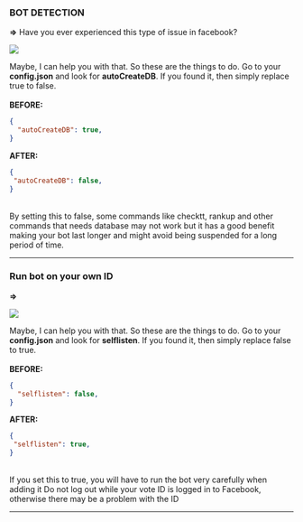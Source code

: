 ### BOT DETECTION
__=>__ Have you ever experienced this type of issue in facebook?
  
<img align="center" src="https://i.ibb.co/4SChsvH/facebook.jpg">

Maybe, I can help you with that. So these are the things to do. Go to your **config.json** and look for **autoCreateDB**. If you found it, then simply replace true to false.
<br><br>
__BEFORE:__
```json
{
  "autoCreateDB": true,
}
```
__AFTER:__
```json
{
 "autoCreateDB": false,
}
```
<br>
By setting this to false, some commands like checktt, rankup and other commands that needs database may not work but it has a good benefit making your bot last longer and might avoid being suspended for a long period of time.

---
### Run bot on your own ID
__=>__ 
  
<img align="center" src="https://i.imgur.com/gJGPC5w.jpeg">

Maybe, I can help you with that. So these are the things to do. Go to your **config.json** and look for **selflisten**. If you found it, then simply replace false to true.
<br><br>
__BEFORE:__
```json
{
  "selflisten": false,
}
```
__AFTER:__
```json
{
 "selflisten": true,
}
```
<br>
If you set this to true, you will have to run the bot very carefully when adding it Do not log out while your vote ID is logged in to Facebook, otherwise there may be a problem with the ID

---
